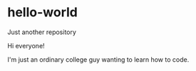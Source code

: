 # hello-world
Just another repository

Hi everyone!

I'm just an ordinary college guy wanting to learn how to code.
